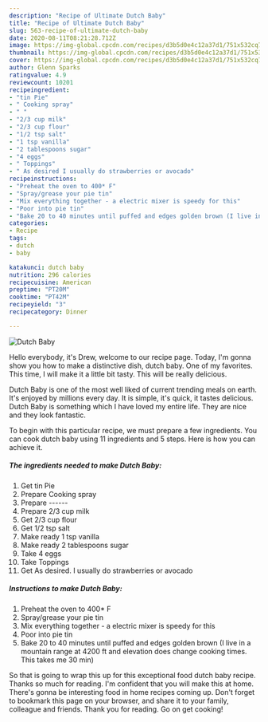 ```yaml
---
description: "Recipe of Ultimate Dutch Baby"
title: "Recipe of Ultimate Dutch Baby"
slug: 563-recipe-of-ultimate-dutch-baby
date: 2020-08-11T08:21:28.712Z
image: https://img-global.cpcdn.com/recipes/d3b5d0e4c12a37d1/751x532cq70/dutch-baby-recipe-main-photo.jpg
thumbnail: https://img-global.cpcdn.com/recipes/d3b5d0e4c12a37d1/751x532cq70/dutch-baby-recipe-main-photo.jpg
cover: https://img-global.cpcdn.com/recipes/d3b5d0e4c12a37d1/751x532cq70/dutch-baby-recipe-main-photo.jpg
author: Glenn Sparks
ratingvalue: 4.9
reviewcount: 10201
recipeingredient:
- "tin Pie"
- " Cooking spray"
- " "
- "2/3 cup milk"
- "2/3 cup flour"
- "1/2 tsp salt"
- "1 tsp vanilla"
- "2 tablespoons sugar"
- "4 eggs"
- " Toppings"
- " As desired I usually do strawberries or avocado"
recipeinstructions:
- "Preheat the oven to 400* F"
- "Spray/grease your pie tin"
- "Mix everything together - a electric mixer is speedy for this"
- "Poor into pie tin"
- "Bake 20 to 40 minutes until puffed and edges golden brown (I live in a mountain range at 4200 ft and elevation does change cooking times. This takes me 30 min)"
categories:
- Recipe
tags:
- dutch
- baby

katakunci: dutch baby 
nutrition: 296 calories
recipecuisine: American
preptime: "PT20M"
cooktime: "PT42M"
recipeyield: "3"
recipecategory: Dinner

---
```



![Dutch Baby](https://img-global.cpcdn.com/recipes/d3b5d0e4c12a37d1/751x532cq70/dutch-baby-recipe-main-photo.jpg)

Hello everybody, it's Drew, welcome to our recipe page. Today, I'm gonna show you how to make a distinctive dish, dutch baby. One of my favorites. This time, I will make it a little bit tasty. This will be really delicious.

Dutch Baby is one of the most well liked of current trending meals on earth. It's enjoyed by millions every day. It is simple, it's quick, it tastes delicious. Dutch Baby is something which I have loved my entire life. They are nice and they look fantastic.




To begin with this particular recipe, we must prepare a few ingredients. You can cook dutch baby using 11 ingredients and 5 steps. Here is how you can achieve it.

<!--inarticleads1-->

##### The ingredients needed to make Dutch Baby:

1. Get tin Pie
1. Prepare  Cooking spray
1. Prepare  ------
1. Prepare 2/3 cup milk
1. Get 2/3 cup flour
1. Get 1/2 tsp salt
1. Make ready 1 tsp vanilla
1. Make ready 2 tablespoons sugar
1. Take 4 eggs
1. Take  Toppings
1. Get  As desired. I usually do strawberries or avocado




<!--inarticleads2-->

##### Instructions to make Dutch Baby:

1. Preheat the oven to 400* F
1. Spray/grease your pie tin
1. Mix everything together - a electric mixer is speedy for this
1. Poor into pie tin
1. Bake 20 to 40 minutes until puffed and edges golden brown (I live in a mountain range at 4200 ft and elevation does change cooking times. This takes me 30 min)




So that is going to wrap this up for this exceptional food dutch baby recipe. Thanks so much for reading. I'm confident that you will make this at home. There's gonna be interesting food in home recipes coming up. Don't forget to bookmark this page on your browser, and share it to your family, colleague and friends. Thank you for reading. Go on get cooking!
